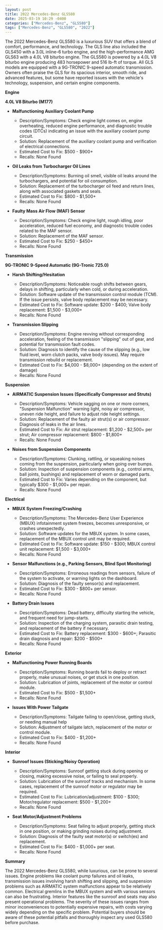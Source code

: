 ```yaml
---
layout: post
title: 2022 Mercedes-Benz GLS580
date: 2025-03-19 10:29 -0400
categories: ["Mercedes-Benz", "GLS580"]
tags: ["Mercedes-Benz", "GLS580", "2022"]
---
```

The 2022 Mercedes-Benz GLS580 is a luxurious SUV that offers a blend of comfort, performance, and technology. The GLS line also included the GLS450 with a 3.0L inline-6 turbo engine, and the high-performance AMG GLS63 with a 4.0L V8 biturbo engine. The GLS580 is powered by a 4.0L V8 biturbo engine producing 483 horsepower and 516 lb-ft of torque. All GLS models are equipped with a 9G-TRONIC 9-speed automatic transmission. Owners often praise the GLS for its spacious interior, smooth ride, and advanced features, but some have reported issues with the vehicle's technology, suspension, and certain engine components.

**Engine**

**4.0L V8 Biturbo (M177)**

* **Malfunctioning Auxiliary Coolant Pump**
    * Description/Symptoms: Check engine light comes on, engine overheating, reduced engine performance, and diagnostic trouble codes (DTCs) indicating an issue with the auxiliary coolant pump circuit.
    * Solution: Replacement of the auxiliary coolant pump and verification of electrical connections.
    * Estimated Cost to Fix: $500 - $900+
    * Recalls: None Found

* **Oil Leaks from Turbocharger Oil Lines**
    * Description/Symptoms: Burning oil smell, visible oil leaks around the turbochargers, and potential for oil consumption.
    * Solution: Replacement of the turbocharger oil feed and return lines, along with associated gaskets and seals.
    * Estimated Cost to Fix: $800 - $1,500+
    * Recalls: None Found

* **Faulty Mass Air Flow (MAF) Sensor**
    * Description/Symptoms: Check engine light, rough idling, poor acceleration, reduced fuel economy, and diagnostic trouble codes related to the MAF sensor.
    * Solution: Replacement of the MAF sensor.
    * Estimated Cost to Fix: $250 - $450+
    * Recalls: None Found

**Transmission**

**9G-TRONIC 9-Speed Automatic (9G-Tronic 725.0)**

* **Harsh Shifting/Hesitation**
    * Description/Symptoms: Noticeable rough shifts between gears, delays in shifting, particularly when cold, or during acceleration.
    * Solution: Software update of the transmission control module (TCM). If the issue persists, valve body replacement may be necessary.
    * Estimated Cost to Fix: Software update: $200 - $400; Valve body replacement: $1,500 - $3,000+
    * Recalls: None Found

* **Transmission Slipping**
    * Description/Symptoms: Engine revving without corresponding acceleration, feeling of the transmission "slipping" out of gear, and potential for transmission fault codes.
    * Solution: Diagnosis to identify the cause of the slipping (e.g., low fluid level, worn clutch packs, valve body issues). May require transmission rebuild or replacement.
    * Estimated Cost to Fix: $4,000 - $8,000+ (depending on the extent of damage)
    * Recalls: None Found

**Suspension**

* **AIRMATIC Suspension Issues (Specifically Compressor and Struts)**
    * Description/Symptoms: Vehicle sagging on one or more corners, "Suspension Malfunction" warning light, noisy air compressor, uneven ride height, and failure to adjust ride height settings.
    * Solution: Replacement of the faulty air strut(s) or air compressor. Diagnosis of leaks in the air lines.
    * Estimated Cost to Fix: Air strut replacement: $1,200 - $2,500+ per strut; Air compressor replacement: $800 - $1,800+
    * Recalls: None Found

* **Noises from Suspension Components**
    * Description/Symptoms: Clunking, rattling, or squeaking noises coming from the suspension, particularly when going over bumps.
    * Solution: Inspection of suspension components (e.g., control arms, ball joints, bushings) and replacement of worn or damaged parts.
    * Estimated Cost to Fix: Varies depending on the component, but typically $300 - $1,000+ per repair.
    * Recalls: None Found

**Electrical**

* **MBUX System Freezing/Crashing**
    * Description/Symptoms: The Mercedes-Benz User Experience (MBUX) infotainment system freezes, becomes unresponsive, or crashes unexpectedly.
    * Solution: Software updates for the MBUX system. In some cases, replacement of the MBUX control unit may be required.
    * Estimated Cost to Fix: Software update: $150 - $300; MBUX control unit replacement: $1,500 - $3,000+
    * Recalls: None Found

* **Sensor Malfunctions (e.g., Parking Sensors, Blind Spot Monitoring)**
    * Description/Symptoms: Erroneous readings from sensors, failure of the system to activate, or warning lights on the dashboard.
    * Solution: Diagnosis of the faulty sensor(s) and replacement.
    * Estimated Cost to Fix: $300 - $800+ per sensor.
    * Recalls: None Found

* **Battery Drain Issues**
    * Description/Symptoms: Dead battery, difficulty starting the vehicle, and frequent need for jump-starts.
    * Solution: Inspection of the charging system, parasitic drain testing, and replacement of the battery if necessary.
    * Estimated Cost to Fix: Battery replacement: $300 - $600+; Parasitic drain diagnosis and repair: $200 - $500+
    * Recalls: None Found

**Exterior**

* **Malfunctioning Power Running Boards**
    * Description/Symptoms: Running boards fail to deploy or retract properly, make unusual noises, or get stuck in one position.
    * Solution: Lubrication of joints, replacement of the motor or control module.
    * Estimated Cost to Fix: $500 - $1,500+
    * Recalls: None Found

* **Issues With Power Tailgate**
    * Description/Symptoms: Tailgate failing to open/close, getting stuck, or needing manual help
    * Solution: Adjustment of tailgate latch, replacement of the motor or control module.
    * Estimated Cost to Fix: $400 - $1,200+
    * Recalls: None Found

**Interior**

* **Sunroof Issues (Sticking/Noisy Operation)**
    * Description/Symptoms: Sunroof getting stuck during opening or closing, making excessive noise, or failing to seal properly.
    * Solution: Lubrication of the sunroof tracks and mechanism. In some cases, replacement of the sunroof motor or regulator may be required.
    * Estimated Cost to Fix: Lubrication/adjustment: $100 - $300; Motor/regulator replacement: $500 - $1,200+
    * Recalls: None Found

* **Seat Motor/Adjustment Problems**
    * Description/Symptoms: Seat failing to adjust properly, getting stuck in one position, or making grinding noises during adjustment.
    * Solution: Diagnosis of the faulty seat motor(s) or switch(es) and replacement.
    * Estimated Cost to Fix: $400 - $1,000+ per seat.
    * Recalls: None Found

**Summary**

The 2022 Mercedes-Benz GLS580, while luxurious, can be prone to several issues. Engine problems like coolant pump failures and oil leaks, transmission issues involving harsh shifting and slipping, and suspension problems such as AIRMATIC system malfunctions appear to be relatively common. Electrical gremlins in the MBUX system and with various sensors can also be frustrating. Interior features like the sunroof and seats may also present operational problems. The severity of these issues ranges from minor inconveniences to potentially expensive repairs, with costs varying widely depending on the specific problem. Potential buyers should be aware of these potential pitfalls and thoroughly inspect any used GLS580 before purchase.

